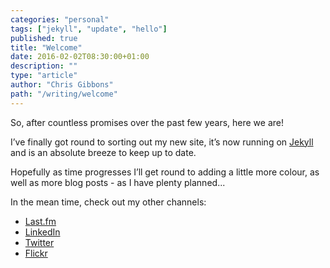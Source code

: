 ```yaml
---
categories: "personal"
tags: ["jekyll", "update", "hello"]
published: true
title: "Welcome"
date: 2016-02-02T08:30:00+01:00
description: ""
type: "article"
author: "Chris Gibbons"
path: "/writing/welcome"
---
```


So, after countless promises over the past few years, here we are!

I&rsquo;ve finally got round to sorting out my new site, it&rsquo;s now running on [Jekyll](https://jekyllrb.com) and is an absolute breeze to keep up to date.

Hopefully as time progresses I&rsquo;ll get round to adding a little more colour, as well as more blog posts - as I have plenty planned...

In the mean time, check out my other channels:

* [Last.fm](https://www.last.fm/user/jibubo)
* [LinkedIn](https://uk.linkedin.com/in/cdgibbons)
* [Twitter](https://www.twitter.com/_gbbns)
* [Flickr](https://www.flickr.com/photos/jibubo/)
